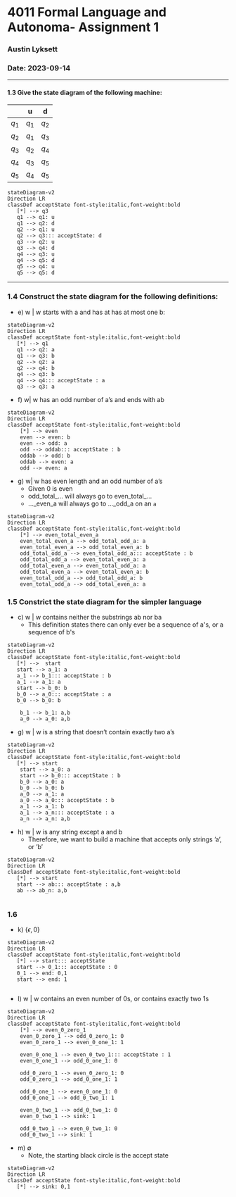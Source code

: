 # 4011 Formal Language and Autonoma- Assignment 1
### Austin Lyksett 
### Date: 2023-09-14

---


 #### 1.3 Give the state diagram of the following machine:
  
|       | $\text{u}$ | $\text{d}$ |
| ----- | ---------- | ---------- |
| $q_1$ | $q_1$      | $q_2$      |
| $q_2$ | $q_1$      | $q_3$      |
| $q_3$ | $q_2$      | $q_4$      |
| $q_4$ | $q_3$      | $q_5$      |
| $q_5$ | $q_4$      | $q_5$      |




```mermaid
stateDiagram-v2
Direction LR
classDef acceptState font-style:italic,font-weight:bold
   [*] --> q3
   q1 --> q1: u
   q1 --> q2: d
   q2 --> q1: u
   q2 --> q3::: acceptState: d
   q3 --> q2: u
   q3 --> q4: d
   q4 --> q3: u
   q4 --> q5: d
   q5 --> q4: u
   q5 --> q5: d

```
---

### 1.4 Construct the state diagram for the following definitions:

- e) $\text{w | w starts with a and has at has at most one b}$:



```mermaid
stateDiagram-v2
Direction LR
classDef acceptState font-style:italic,font-weight:bold
   [*] --> q1
   q1 --> q2: a
   q1 --> q3: b
   q2 --> q2: a
   q2 --> q4: b
   q4 --> q3: b
   q4 --> q4::: acceptState : a
   q3 --> q3: a
```

- f)  $\text{{w| w has an odd number of a’s and ends with ab}}$


```mermaid
stateDiagram-v2
Direction LR
classDef acceptState font-style:italic,font-weight:bold
    [*] --> even
    even --> even: b
    even --> odd: a
    odd --> oddab::: acceptState : b
    oddab --> odd: b
    oddab --> even: a
    odd --> even: a
```

- g) $\text{ w| w has even length and an odd number of a’s}$
  - Given 0 is even
  - odd_total_... will always go to even_total_...
  - ..._even_a will always go to ..._odd_a on an `a`

```mermaid
stateDiagram-v2
Direction LR
classDef acceptState font-style:italic,font-weight:bold
    [*] --> even_total_even_a
    even_total_even_a --> odd_total_odd_a: a
    even_total_even_a --> odd_total_even_a: b
    odd_total_odd_a --> even_total_odd_a::: acceptState : b
    odd_total_odd_a --> even_total_even_a: a
    odd_total_even_a --> even_total_odd_a: a
    odd_total_even_a --> even_total_even_a: b
    even_total_odd_a --> odd_total_odd_a: b
    even_total_odd_a --> odd_total_even_a: a
```

### 1.5 Constrict the state diagram for the simpler language
- c) $\text{w | w contains neither the substrings ab nor ba}$
    - This definition states there can only ever be a sequence of a's, or a sequence of b's
```mermaid
stateDiagram-v2
Direction LR
classDef acceptState font-style:italic,font-weight:bold
   [*] -->  start
   start --> a_1: a
   a_1 --> b_1::: acceptState : b
   a_1 --> a_1: a
   start --> b_0: b
   b_0 --> a_0::: acceptState : a
   b_0 --> b_0: b

    b_1 --> b_1: a,b
    a_0 --> a_0: a,b
```


- g) $\text{w | w is a string that doesn't contain exactly two a's}$


```mermaid
stateDiagram-v2
Direction LR
classDef acceptState font-style:italic,font-weight:bold
   [*] --> start
    start --> a_0: a
    start --> b_0::: acceptState : b
    b_0 --> a_0: a
    b_0 --> b_0: b
    a_0 --> a_1: a
    a_0 --> a_0::: acceptState : b
    a_1 --> a_1: b
    a_1 --> a_n::: acceptState : a
    a_n --> a_n: a,b

```

- h) $\text{w | w is any string except a and b}$
  - $\text{Therefore, we want to build a machine that accepts only strings 'a', or 'b'}$

```mermaid
stateDiagram-v2
Direction LR
classDef acceptState font-style:italic,font-weight:bold
   [*] --> start
   start --> ab::: acceptState : a,b
   ab --> ab_n: a,b
   
```
### 1.6
- k) $\{\epsilon, 0\}$

```mermaid
stateDiagram-v2
Direction LR
classDef acceptState font-style:italic,font-weight:bold
   [*] --> start::: acceptState 
   start --> 0_1::: acceptState : 0
   0_1 --> end: 0,1
   start --> end: 1
   
```

- l) $\text{w | w contains an even number of 0s, or contains exactly two 1s}$

```mermaid
stateDiagram-v2
Direction LR
classDef acceptState font-style:italic,font-weight:bold
    [*] --> even_0_zero_1
    even_0_zero_1 --> odd_0_zero_1: 0
    even_0_zero_1 --> even_0_one_1: 1
   
    even_0_one_1 --> even_0_two_1::: acceptState : 1
    even_0_one_1 --> odd_0_one_1: 0
   
    odd_0_zero_1 --> even_0_zero_1: 0
    odd_0_zero_1 --> odd_0_one_1: 1

    odd_0_one_1 --> even_0_one_1: 0
    odd_0_one_1 --> odd_0_two_1: 1

    even_0_two_1 --> odd_0_two_1: 0
    even_0_two_1 --> sink: 1

    odd_0_two_1 --> even_0_two_1: 0
    odd_0_two_1 --> sink: 1
```


- m) $\emptyset$
    - Note, the starting black circle is the accept state
 ```mermaid
 stateDiagram-v2
 Direction LR
 classDef acceptState font-style:italic,font-weight:bold
    [*] --> sink: 0,1

 ```

```












```